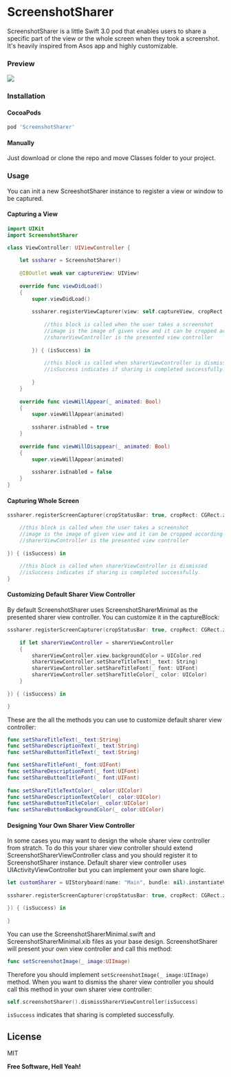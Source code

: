 # ScreenshotSharer
ScreenshotSharer is a little Swift 3.0 pod that enables users to share a specific part of the view or the whole screen when they took a screenshot. It's heavily inspired from Asos app and highly customizable. 

### Preview
![](https://github.com/yagiz/ScreenshotSharer/blob/master/screenshots/preview.gif?raw=true)

### Installation

#### CocoaPods
```sh
pod 'ScreenshotSharer'
```
#### Manually
Just download or clone the repo and move Classes folder to your project.

### Usage
You can init a new ScreeshotSharer instance to register a view or window to be captured. 

#### Capturing a View
```swift
import UIKit
import ScreenshotSharer

class ViewController: UIViewController {
    
    let sssharer = ScreenshotSharer()
    
    @IBOutlet weak var captureView: UIView!
    
    override func viewDidLoad()
    {
        super.viewDidLoad()
        
        sssharer.registerViewCapturer(view: self.captureView, cropRect: CGRect.zero, captureBlock: { (image, screenshotSharerViewController) in
        
            //this block is called when the user takes a screenshot
            //image is the image of given view and it can be cropped according to cropRect.
            //sharerViewController is the presented view controller
            
        }) { (isSuccess) in
            
            //this block is called when sharerViewController is dismissed
            //isSuccess indicates if sharing is completed successfully.
            
        }
    }
    
    override func viewWillAppear(_ animated: Bool)
    {
        super.viewWillAppear(animated)
        
        sssharer.isEnabled = true
    }
    
    override func viewWillDisappear(_ animated: Bool)
    {
        super.viewWillAppear(animated)
        
        sssharer.isEnabled = false
    }
}
```

#### Capturing Whole Screen
```swift
sssharer.registerScreenCapturer(cropStatusBar: true, cropRect: CGRect.zero, captureBlock: { (image, screenshotSharerViewController) in

    //this block is called when the user takes a screenshot
    //image is the image of given view and it can be cropped according to cropRect.
    //sharerViewController is the presented view controller
    
}) { (isSuccess) in
            
    //this block is called when sharerViewController is dismissed
    //isSuccess indicates if sharing is completed successfully.
}
```

#### Customizing Default Sharer View Controller 
By default ScreenshotSharer uses ScreenshotSharerMinimal as the presented sharer view controller. You can customize it in the captureBlock:
```swift
sssharer.registerScreenCapturer(cropStatusBar: true, cropRect: CGRect.zero, captureBlock: { (image, screenshotSharerViewController) in
            
    if let sharerViewController = sharerViewController
    {
        sharerViewController.view.backgroundColor = UIColor.red
        sharerViewController.setShareTitleText(_ text: String)
        sharerViewController.setShareTitleFont(_ font: UIFont)
        sharerViewController.setShareTitleColor(_ color: UIColor)
    }
    
}) { (isSuccess) in

}
```
These are the all the methods you can use to customize default sharer view controller:
```swift
func setShareTitleText(_ text:String)
func setShareDescriptionText(_ text:String)
func setShareButtonTitleText(_ text:String)

func setShareTitleFont(_ font:UIFont)
func setShareDescriptionFont(_ font:UIFont)
func setShareButtonTitleFont(_ font:UIFont)
    
func setShareTitleTextColor(_ color:UIColor)
func setShareDescriptionTextColor(_ color:UIColor)
func setShareButtonTitleColor(_ color:UIColor)
func setShareButtonBackgroundColor(_ color:UIColor)
```
#### Designing Your Own Sharer View Controller
In some cases you may want to design the whole sharer view controller from stratch. To do this your sharer view controller should extend ScreenshotSharerViewController class and you should register it to ScreenshotSharer instance. Default sharer view controller uses UIActivityViewController but you can implement your own share logic.
```swift
let customSharer = UIStoryboard(name: "Main", bundle: nil).instantiateViewController(withIdentifier: "CustomSharerViewController") as! CustomSharerViewController
        
sssharer.registerScreenCapturer(cropStatusBar: true, cropRect: CGRect.zero, sharerViewController: customSharer, captureBlock: { (image, customScreenshotSharerViewController) in

}) { (isSuccess) in
            
}
```
You can use the ScreenshotSharerMinimal.swift and ScreenshotSharerMinimal.xib files as your base design. ScreenshotSharer will present your own view controller and call this method:
```swift
func setScreenshotImage(_ image:UIImage)
```
Therefore you should implement ```setScreenshotImage(_ image:UIImage)``` method. When you want to dismiss the sharer view controller you should call this method in your own sharer view controller:
```swift
self.screenshotSharer().dismissSharerViewController(isSuccess)
```
```isSuccess``` indicates that sharing is completed successfully.

License
----
MIT

**Free Software, Hell Yeah!**